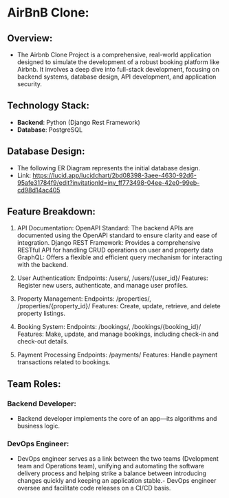 # AirBnB Clone:
## Overview:
- The Airbnb Clone Project is a comprehensive, real-world application designed to simulate the development of a robust booking platform like Airbnb. It involves a deep dive into full-stack development, focusing on backend systems, database design, API development, and application security.

## Technology Stack:
- **Backend**: Python (Django Rest Framework)
- **Database**: PostgreSQL

## Database Design:
- The following ER Diagram represents the initial database design.
- Link: https://lucid.app/lucidchart/2bd08398-3aee-4630-92d6-95afe31784f9/edit?invitationId=inv_ff773498-04ee-42e0-99eb-cd98d14ac405

## Feature Breakdown:
1. API Documentation:
OpenAPI Standard: The backend APIs are documented using the OpenAPI standard to ensure clarity and ease of   integration.
Django REST Framework: Provides a comprehensive RESTful API for handling CRUD operations on user and property data GraphQL: Offers a flexible and efficient query mechanism for interacting with the backend.

2. User Authentication:
Endpoints: /users/, /users/{user_id}/
Features: Register new users, authenticate, and manage user profiles.

3. Property Management:
Endpoints: /properties/, /properties/{property_id}/
Features: Create, update, retrieve, and delete property listings.

4. Booking System:
Endpoints: /bookings/, /bookings/{booking_id}/
Features: Make, update, and manage bookings, including check-in and check-out details.

5. Payment Processing
Endpoints: /payments/
Features: Handle payment transactions related to bookings.


## Team Roles:
### Backend Developer:
- Backend developer implements the core of an app—its algorithms and business logic. 

### DevOps Engineer:
- DevOps engineer serves as a link between the two teams (Dvelopment team and Operations team), unifying and automating the software delivery process and helping strike a balance between introducing changes quickly and keeping an application stable.- DevOps engineer oversee and facilitate code releases on a CI/CD basis.